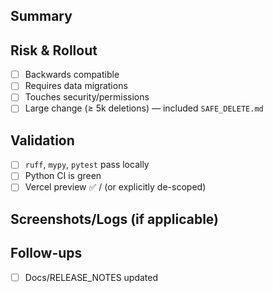## Summary
<!-- What does this change do? Why? -->

## Risk & Rollout
- [ ] Backwards compatible
- [ ] Requires data migrations
- [ ] Touches security/permissions
- [ ] Large change (≥ 5k deletions) — included `SAFE_DELETE.md`

## Validation
- [ ] `ruff`, `mypy`, `pytest` pass locally
- [ ] Python CI is green
- [ ] Vercel preview ✅ / (or explicitly de-scoped)

## Screenshots/Logs (if applicable)

## Follow-ups
- [ ] Docs/RELEASE_NOTES updated
